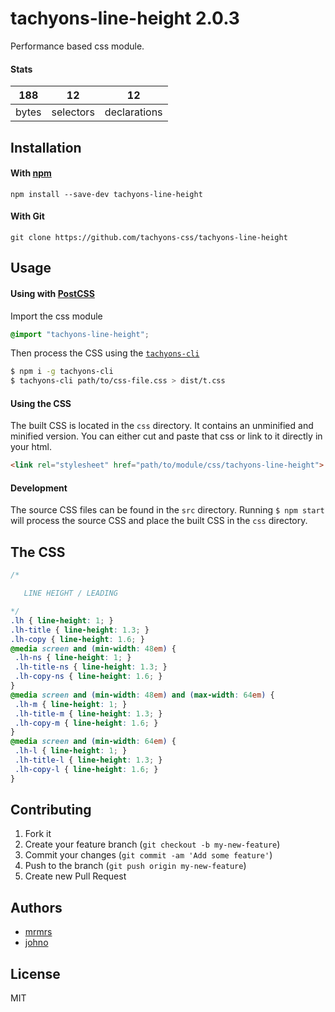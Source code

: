 # tachyons-line-height 2.0.3

Performance based css module.

#### Stats

188 | 12 | 12
---|---|---
bytes | selectors | declarations

## Installation

#### With [npm](https://npmjs.com)

```
npm install --save-dev tachyons-line-height
```

#### With Git

```
git clone https://github.com/tachyons-css/tachyons-line-height
```

## Usage

#### Using with [PostCSS](https://github.com/postcss/postcss)

Import the css module

```css
@import "tachyons-line-height";
```

Then process the CSS using the [`tachyons-cli`](https://github.com/tachyons-css/tachyons-cli)

```sh
$ npm i -g tachyons-cli
$ tachyons-cli path/to/css-file.css > dist/t.css
```

#### Using the CSS

The built CSS is located in the `css` directory. It contains an unminified and minified version.
You can either cut and paste that css or link to it directly in your html.

```html
<link rel="stylesheet" href="path/to/module/css/tachyons-line-height">
```

#### Development

The source CSS files can be found in the `src` directory.
Running `$ npm start` will process the source CSS and place the built CSS in the `css` directory.

## The CSS

```css
/*

   LINE HEIGHT / LEADING

*/
.lh { line-height: 1; }
.lh-title { line-height: 1.3; }
.lh-copy { line-height: 1.6; }
@media screen and (min-width: 48em) {
 .lh-ns { line-height: 1; }
 .lh-title-ns { line-height: 1.3; }
 .lh-copy-ns { line-height: 1.6; }
}
@media screen and (min-width: 48em) and (max-width: 64em) {
 .lh-m { line-height: 1; }
 .lh-title-m { line-height: 1.3; }
 .lh-copy-m { line-height: 1.6; }
}
@media screen and (min-width: 64em) {
 .lh-l { line-height: 1; }
 .lh-title-l { line-height: 1.3; }
 .lh-copy-l { line-height: 1.6; }
}
```

## Contributing

1. Fork it
2. Create your feature branch (`git checkout -b my-new-feature`)
3. Commit your changes (`git commit -am 'Add some feature'`)
4. Push to the branch (`git push origin my-new-feature`)
5. Create new Pull Request

## Authors

* [mrmrs](http://mrmrs.io)
* [johno](http://johnotander.com)

## License

MIT

